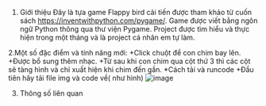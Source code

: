 1. Giới thiệu
  Đây là tựa game Flappy bird cải tiến được tham khảo từ cuốn sách https://inventwithpython.com/pygame/. 
  Game được viết bằng ngôn ngữ Python thông qua thư viện Pygame.
  Project được tìm hiểu và thực hiện trong một tháng và là project cá nhân em tự làm.

2.Một số đặc điểm và tính năng mới:
  +Click chuột để con chim bay lên.
  +Được bổ sung thêm nhạc.
  +Từ sau khi con chim qua cột thứ 3 thì các cột sẽ tàng hình và chỉ xuất hiện khi chim đến gần.
*Cách tải và runcode
  +Đầu tiên hãy tải file img và code về( như hình)
  ![image](https://user-images.githubusercontent.com/111016584/184664733-ad163fbe-3c22-4462-a4e2-91455be0d752.png)
  
3. Thông số liên quan

  
